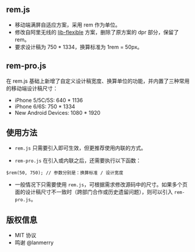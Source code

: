 ## rem.js

- 移动端满屏自适应方案，采用 rem 作为单位。
- 修改自阿里无线的 [lib-flexible](https://github.com/amfe/lib-flexible) 方案，删除了原方案的 dpr 部分，保留了 rem。
- 要求设计稿为 750 * 1334，换算标准为 1rem = 50px。

## rem-pro.js

在 rem.js 基础上新增了自定义设计稿宽度、换算单位的功能，并内置了三种常用的移动端设计稿尺寸：

- iPhone 5/5C/5S: 640 * 1136
- iPhone 6/6S: 750 * 1334
- New Android Devices: 1080 * 1920

## 使用方法

- `rem.js` 只需要引入即可生效，但更推荐使用内联的方式。  

- `rem-pro.js` 在引入或内联之后，还需要执行以下函数：

```JS
$rem(50, 750); // 参数分别是：换算标准 / 设计宽度
```

- 一般情况下只需要使用 `rem.js`，可根据需求修改源码中的尺寸。如果多个页面的设计稿尺寸不一致时（跨部门合作或历史遗留问题），则可以引入 `rem-pro.js`。

## 版权信息

- MIT 协议
- 鸣谢 @lanmerry